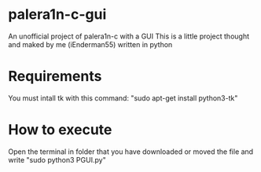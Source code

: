 # palera1n-c-gui
An unofficial project of palera1n-c with a GUI 
This is a little project thought and maked by me (iEnderman55) written in python
# Requirements
You must intall tk with this command: "sudo apt-get install python3-tk"
# How to execute
Open the terminal in folder that you have downloaded or moved the file and write "sudo python3 PGUI.py"
